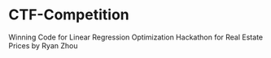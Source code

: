 # CTF-Competition
Winning Code for Linear Regression Optimization Hackathon for Real Estate Prices by Ryan Zhou
